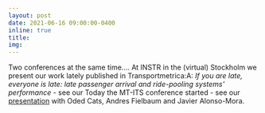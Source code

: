 ```yaml
---
layout: post
date: 2021-06-16 09:00:00-0400
inline: true
title:
img:
---
```


Two conferences at the same time.... At INSTR in the (virtual) Stockholm we present our work lately published in Transportmetrica:A: _If you are late, everyone is late: late passenger arrival and ride-pooling systems' performance_ - see our 
Today the MT-ITS conference started - see our [presentation](/./assets/pdf/INSTR_LatePooling.pdf) with Oded Cats, Andres Fielbaum and Javier Alonso-Mora.
